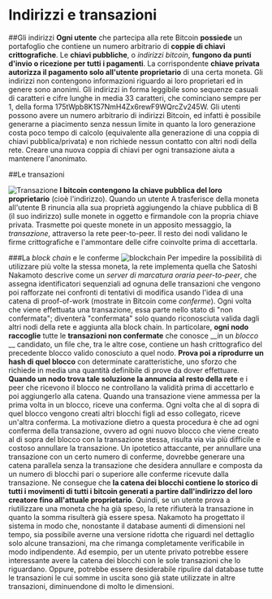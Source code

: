 # Indirizzi e transazioni

##Gli indirizzi
__Ogni utente__ che partecipa alla rete Bitcoin __possiede__ un portafoglio che contiene un numero arbitrario di __coppie di chiavi crittografiche__. Le __chiavi pubbliche__, o _indirizzi bitcoin_, __fungono da punti d'invio o ricezione per tutti i pagamenti__. La corrispondente __chiave privata autorizza il pagamento solo all'utente proprietario__ di una certa moneta. Gli indirizzi non contengono informazioni riguardo ai loro proprietari ed in genere sono anonimi. Gli indirizzi in forma leggibile sono sequenze casuali di caratteri e cifre lunghe in media 33 caratteri, che cominciano sempre per 1, della forma 175tWpb8K1S7NmH4Zx6rewF9WQrcZv245W. Gli utenti possono avere un numero arbitrario di indirizzi Bitcoin, ed infatti è possibile generarne a piacimento senza nessun limite in quanto la loro generazione costa poco tempo di calcolo (equivalente alla generazione di una coppia di chiavi pubblica/privata) e non richiede nessun contatto con altri nodi della rete. Creare una nuova coppia di chiavi per ogni transazione aiuta a mantenere l'anonimato.


##Le transazioni

![Transazione](http://www.businessmagazine.it/articoli/3710/digitalc2.jpg)
__I bitcoin contengono la chiave pubblica del loro proprietario__ (cioè l'indirizzo). Quando un utente A trasferisce della moneta all'utente B rinuncia alla sua proprietà aggiungendo la chiave pubblica di B (il suo indirizzo) sulle monete in oggetto e firmandole con la propria chiave privata. Trasmette poi queste monete in un apposito messaggio, la _transazione_, attraverso la rete peer-to-peer. Il resto dei nodi validano le firme crittografiche e l'ammontare delle cifre coinvolte prima di accettarla.

###La _block chain_ e le conferme
![blockchain](http://www.bitcoinsecurity.org/wp-content/uploads/2012/07/block-chain.png)
Per impedire la possibilità di utilizzare più volte la stessa moneta, la rete implementa quella che Satoshi Nakamoto descrive come un _server di marcatura oraria peer-to-peer_, che assegna identificatori sequenziali ad ognuna delle transazioni che vengono poi rafforzate nei confronti di tentativi di modifica usando l'idea di una catena di proof-of-work (mostrate in Bitcoin come _conferme_).
Ogni volta che viene effettuata una transazione, essa parte nello stato di "non confermata"; diventerà "confermata" solo quando riconosciuta valida dagli altri nodi della rete e aggiunta alla block chain.
In particolare, __ogni nodo raccoglie__ tutte le __transazioni non confermate__ che conosce __in un _blocco_ __ candidato, un file che, tra le altre cose, contiene un hash crittografico del precedente blocco valido conosciuto a quel nodo. __Prova poi a riprodurre un hash di quel blocco__ con determinate caratteristiche, uno sforzo che richiede in media una quantità definibile di prove da dover effettuare. __Quando un nodo trova tale soluzione la annuncia al resto della rete__ e i peer che ricevono il blocco ne controllano la validità prima di accettarlo e poi aggiungerlo alla catena.
Quando una transazione viene ammessa per la prima volta in un blocco, riceve una conferma. Ogni volta che al di sopra di quel blocco vengono creati altri blocchi figli ad esso collegato, riceve un'altra conferma.
La motivazione dietro a questa procedura è che ad ogni conferma della transazione, ovvero ad ogni nuovo blocco che viene creato al di sopra del blocco con la transazione stessa, risulta via via più difficile e costoso annullare la transazione. Un ipotetico attaccante, per annullare una transazione con un certo numero di conferme, dovrebbe generare una catena parallela senza la transazione che desidera annullare e composta da un numero di blocchi pari o superiore alle conferme ricevute dalla transazione.
Ne consegue che __la catena dei blocchi contiene lo storico di tutti i movimenti di tutti i bitcoin generati a partire dall'indirizzo del loro creatore fino all'attuale proprietario__. Quindi, se un utente prova a riutilizzare una moneta che ha già speso, la rete rifiuterà la transazione in quanto la somma risulterà già essere spesa.
Nakamoto ha progettato il sistema in modo che, nonostante il database aumenti di dimensioni nel tempo, sia possibile averne una versione ridotta che riguardi nel dettaglio solo alcune transazioni, ma che rimanga completamente verificabile in modo indipendente. Ad esempio, per un utente privato potrebbe essere interessante avere la catena dei blocchi con le sole transazioni che lo riguardano. Oppure, potrebbe essere desiderabile ripulire dal database tutte le transazioni le cui somme in uscita sono già state utilizzate in altre transazioni, diminuendone di molto le dimensioni.

